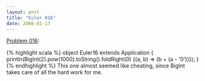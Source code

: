 ```yaml
---
layout: post
title: "Euler 016"
date: 2008-01-17
---
```


[Problem 016]\:

{% highlight scala %}
object Euler16 extends Application {
  println(BigInt(2).pow(1000).toString().foldRight(0) {(a, b) => (b + (a - '0'))});
}
{% endhighlight %}
This one almost seemed like cheating, since BigInt takes care of all the hard work for me.



[Problem 016]: http://projecteuler.net/index.php?section=problems&id=16
